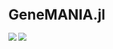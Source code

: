 # GeneMANIA.jl



[![](https://img.shields.io/badge/docs-stable-blue.svg)](https://memoiry.github.io/GeneMANIA.jl/stable)
[![](https://img.shields.io/badge/docs-latest-blue.svg)](https://memoiry.github.io/GeneMANIA.jl/latest)

